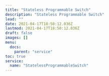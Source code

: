 ```yaml
---
title: "Stateless Programmable Switch"
description: "Stateless Programmable Switch"
lead: ""
date: 2021-04-17T18:50:12.036Z
lastmod: 2021-04-17T18:50:12.036Z
draft: false
images: []
menu:
  docs:
    parent: "service"
toc: true
service:
  name: "StatelessProgrammableSwitch"
---
```


